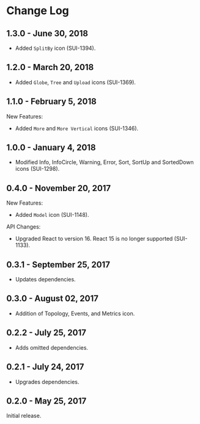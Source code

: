 Change Log
============

1.3.0 - June 30, 2018
---------
* Added `SplitBy` icon (SUI-1394).

1.2.0 - March 20, 2018
----------
* Added `Globe`, `Tree` and `Upload` icons (SUI-1369).

1.1.0 - February 5, 2018
----------
New Features:
* Added `More` and `More Vertical` icons (SUI-1346).

1.0.0 - January 4, 2018
----------
* Modified Info, InfoCircle, Warning, Error, Sort, SortUp and SortedDown icons (SUI-1298).

0.4.0 - November 20, 2017
----------
New Features:
* Added `Model` icon (SUI-1148).

API Changes:
* Upgraded React to version 16. React 15 is no longer supported (SUI-1133).

0.3.1 - September 25, 2017
----------
* Updates dependencies.

0.3.0 - August 02, 2017
----------
* Addition of Topology, Events, and Metrics icon.

0.2.2 - July 25, 2017
----------
* Adds omitted dependencies.

0.2.1 - July 24, 2017
----------
* Upgrades dependencies.

0.2.0 - May 25, 2017
----------

Initial release.
